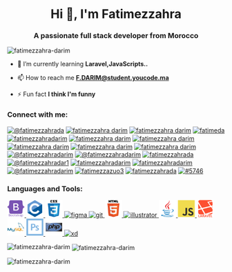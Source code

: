 <h1 align="center">Hi 👋, I'm Fatimezzahra</h1>
<h3 align="center">A passionate full stack developer from Morocco</h3>

<p align="left"> <img src="https://komarev.com/ghpvc/?username=fatimezzahra-darim&label=Profile%20views&color=0e75b6&style=flat" alt="fatimezzahra-darim" /> </p>

- 🌱 I’m currently learning **Laravel,JavaScripts..**

- 📫 How to reach me **F.DARIM@student.youcode.ma**

- ⚡ Fun fact **I think I'm funny**

<h3 align="left">Connect with me:</h3>
<p align="left">
<a href="https://codepen.io/@fatimezzahrada" target="blank"><img align="center" src="https://raw.githubusercontent.com/rahuldkjain/github-profile-readme-generator/master/src/images/icons/Social/codepen.svg" alt="@fatimezzahrada" height="30" width="40" /></a>
<a href="https://dev.to/fatimezzahra darim" target="blank"><img align="center" src="https://raw.githubusercontent.com/rahuldkjain/github-profile-readme-generator/master/src/images/icons/Social/devto.svg" alt="fatimezzahra darim" height="30" width="40" /></a>
<a href="https://linkedin.com/in/fatimezzahra darim" target="blank"><img align="center" src="https://raw.githubusercontent.com/rahuldkjain/github-profile-readme-generator/master/src/images/icons/Social/linked-in-alt.svg" alt="fatimezzahra darim" height="30" width="40" /></a>
<a href="https://stackoverflow.com/users/fatimeda" target="blank"><img align="center" src="https://raw.githubusercontent.com/rahuldkjain/github-profile-readme-generator/master/src/images/icons/Social/stack-overflow.svg" alt="fatimeda" height="30" width="40" /></a>
<a href="https://codesandbox.com/fatimezzahradarim" target="blank"><img align="center" src="https://raw.githubusercontent.com/rahuldkjain/github-profile-readme-generator/master/src/images/icons/Social/codesandbox.svg" alt="fatimezzahradarim" height="30" width="40" /></a>
<a href="https://kaggle.com/fatimezzahra darim" target="blank"><img align="center" src="https://raw.githubusercontent.com/rahuldkjain/github-profile-readme-generator/master/src/images/icons/Social/kaggle.svg" alt="fatimezzahra darim" height="30" width="40" /></a>
<a href="https://fb.com/fatimezzahra darim" target="blank"><img align="center" src="https://raw.githubusercontent.com/rahuldkjain/github-profile-readme-generator/master/src/images/icons/Social/facebook.svg" alt="fatimezzahra darim" height="30" width="40" /></a>
<a href="https://instagram.com/fatimezzahra darim" target="blank"><img align="center" src="https://raw.githubusercontent.com/rahuldkjain/github-profile-readme-generator/master/src/images/icons/Social/instagram.svg" alt="fatimezzahra darim" height="30" width="40" /></a>
<a href="https://dribbble.com/fatimezzahra darim" target="blank"><img align="center" src="https://raw.githubusercontent.com/rahuldkjain/github-profile-readme-generator/master/src/images/icons/Social/dribbble.svg" alt="fatimezzahra darim" height="30" width="40" /></a>
<a href="https://www.behance.net/fatimezzahra darim" target="blank"><img align="center" src="https://raw.githubusercontent.com/rahuldkjain/github-profile-readme-generator/master/src/images/icons/Social/behance.svg" alt="fatimezzahra darim" height="30" width="40" /></a>
<a href="https://hashnode.com/@fatimezzahradarim" target="blank"><img align="center" src="https://raw.githubusercontent.com/rahuldkjain/github-profile-readme-generator/master/src/images/icons/Social/hashnode.svg" alt="@fatimezzahradarim" height="30" width="40" /></a>
<a href="https://medium.com/@fatimezzahradarim" target="blank"><img align="center" src="https://raw.githubusercontent.com/rahuldkjain/github-profile-readme-generator/master/src/images/icons/Social/medium.svg" alt="@fatimezzahradarim" height="30" width="40" /></a>
<a href="https://www.codechef.com/users/fatimezzahrada" target="blank"><img align="center" src="https://cdn.jsdelivr.net/npm/simple-icons@3.1.0/icons/codechef.svg" alt="fatimezzahrada" height="30" width="40" /></a>
<a href="https://www.hackerrank.com/@fatimezzahradar1" target="blank"><img align="center" src="https://raw.githubusercontent.com/rahuldkjain/github-profile-readme-generator/master/src/images/icons/Social/hackerrank.svg" alt="@fatimezzahradar1" height="30" width="40" /></a>
<a href="https://codeforces.com/profile/fatimezzahradarim" target="blank"><img align="center" src="https://raw.githubusercontent.com/rahuldkjain/github-profile-readme-generator/master/src/images/icons/Social/codeforces.svg" alt="fatimezzahradarim" height="30" width="40" /></a>
<a href="https://www.leetcode.com/fatimezzahradarim" target="blank"><img align="center" src="https://raw.githubusercontent.com/rahuldkjain/github-profile-readme-generator/master/src/images/icons/Social/leet-code.svg" alt="fatimezzahradarim" height="30" width="40" /></a>
<a href="https://www.hackerearth.com/@fatimezzahradarim" target="blank"><img align="center" src="https://raw.githubusercontent.com/rahuldkjain/github-profile-readme-generator/master/src/images/icons/Social/hackerearth.svg" alt="@fatimezzahradarim" height="30" width="40" /></a>
<a href="https://auth.geeksforgeeks.org/user/fatimezzazuo3" target="blank"><img align="center" src="https://raw.githubusercontent.com/rahuldkjain/github-profile-readme-generator/master/src/images/icons/Social/geeks-for-geeks.svg" alt="fatimezzazuo3" height="30" width="40" /></a>
<a href="https://www.topcoder.com/members/fatimezzahrada" target="blank"><img align="center" src="https://raw.githubusercontent.com/rahuldkjain/github-profile-readme-generator/master/src/images/icons/Social/topcoder.svg" alt="fatimezzahrada" height="30" width="40" /></a>
<a href="https://discord.gg/#5746" target="blank"><img align="center" src="https://raw.githubusercontent.com/rahuldkjain/github-profile-readme-generator/master/src/images/icons/Social/discord.svg" alt="#5746" height="30" width="40" /></a>
</p>

<h3 align="left">Languages and Tools:</h3>
<p align="left"> <a href="https://getbootstrap.com" target="_blank" rel="noreferrer"> <img src="https://raw.githubusercontent.com/devicons/devicon/master/icons/bootstrap/bootstrap-plain-wordmark.svg" alt="bootstrap" width="40" height="40"/> </a> <a href="https://www.cprogramming.com/" target="_blank" rel="noreferrer"> <img src="https://raw.githubusercontent.com/devicons/devicon/master/icons/c/c-original.svg" alt="c" width="40" height="40"/> </a> <a href="https://www.w3schools.com/css/" target="_blank" rel="noreferrer"> <img src="https://raw.githubusercontent.com/devicons/devicon/master/icons/css3/css3-original-wordmark.svg" alt="css3" width="40" height="40"/> </a> <a href="https://www.figma.com/" target="_blank" rel="noreferrer"> <img src="https://www.vectorlogo.zone/logos/figma/figma-icon.svg" alt="figma" width="40" height="40"/> </a> <a href="https://git-scm.com/" target="_blank" rel="noreferrer"> <img src="https://www.vectorlogo.zone/logos/git-scm/git-scm-icon.svg" alt="git" width="40" height="40"/> </a> <a href="https://www.w3.org/html/" target="_blank" rel="noreferrer"> <img src="https://raw.githubusercontent.com/devicons/devicon/master/icons/html5/html5-original-wordmark.svg" alt="html5" width="40" height="40"/> </a> <a href="https://www.adobe.com/in/products/illustrator.html" target="_blank" rel="noreferrer"> <img src="https://www.vectorlogo.zone/logos/adobe_illustrator/adobe_illustrator-icon.svg" alt="illustrator" width="40" height="40"/> </a> <a href="https://www.java.com" target="_blank" rel="noreferrer"> <img src="https://raw.githubusercontent.com/devicons/devicon/master/icons/java/java-original.svg" alt="java" width="40" height="40"/> </a> <a href="https://developer.mozilla.org/en-US/docs/Web/JavaScript" target="_blank" rel="noreferrer"> <img src="https://raw.githubusercontent.com/devicons/devicon/master/icons/javascript/javascript-original.svg" alt="javascript" width="40" height="40"/> </a> <a href="https://laravel.com/" target="_blank" rel="noreferrer"> <img src="https://raw.githubusercontent.com/devicons/devicon/master/icons/laravel/laravel-plain-wordmark.svg" alt="laravel" width="40" height="40"/> </a> <a href="https://www.mysql.com/" target="_blank" rel="noreferrer"> <img src="https://raw.githubusercontent.com/devicons/devicon/master/icons/mysql/mysql-original-wordmark.svg" alt="mysql" width="40" height="40"/> </a> <a href="https://www.photoshop.com/en" target="_blank" rel="noreferrer"> <img src="https://raw.githubusercontent.com/devicons/devicon/master/icons/photoshop/photoshop-line.svg" alt="photoshop" width="40" height="40"/> </a> <a href="https://www.php.net" target="_blank" rel="noreferrer"> <img src="https://raw.githubusercontent.com/devicons/devicon/master/icons/php/php-original.svg" alt="php" width="40" height="40"/> </a> <a href="https://www.adobe.com/products/xd.html" target="_blank" rel="noreferrer"> <img src="https://cdn.worldvectorlogo.com/logos/adobe-xd.svg" alt="xd" width="40" height="40"/> </a> </p>

<p><img align="left" src="https://github-readme-stats.vercel.app/api/top-langs?username=fatimezzahra-darim&show_icons=true&locale=en&layout=compact" alt="fatimezzahra-darim" /></p>

<p>&nbsp;<img align="center" src="https://github-readme-stats.vercel.app/api?username=fatimezzahra-darim&show_icons=true&locale=en" alt="fatimezzahra-darim" /></p>

<p><img align="center" src="https://github-readme-streak-stats.herokuapp.com/?user=fatimezzahra-darim&" alt="fatimezzahra-darim" /></p>
